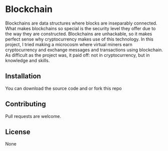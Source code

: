 # Blockchain
Blockchains are data structures where blocks are inseparably connected. What makes blockchains so special is the security level they offer due to the way they are constructed. Blockchains are unhackable, so it makes perfect sense why cryptocurrency makes use of this technology. In this project, I tried making a microcosm where virtual miners earn cryptocurrency and exchange messages and transactions using blockchain. As difficult as the project was, it paid off: not in cryptocurrency, but in knowledge and skills.


## Installation

You can download the source code and or fork this repo

## Contributing
Pull requests are welcome. 

## License
None